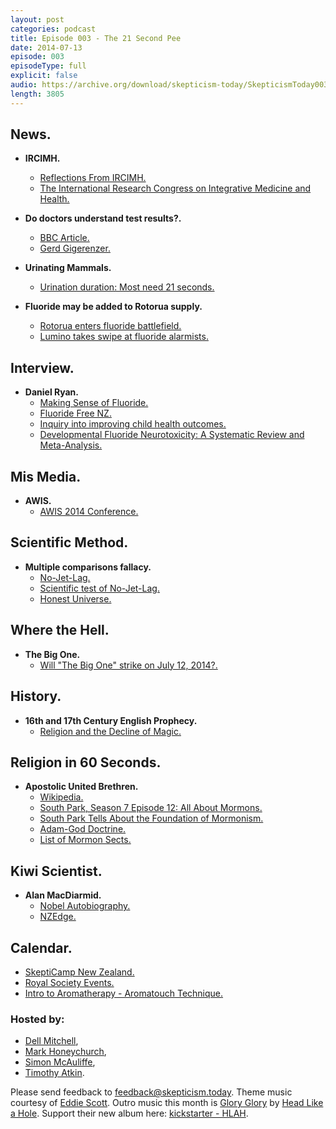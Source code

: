 ```yaml
---
layout: post
categories: podcast
title: Episode 003 - The 21 Second Pee
date: 2014-07-13
episode: 003
episodeType: full
explicit: false
audio: https://archive.org/download/skepticism-today/SkepticismToday003.mp3
length: 3805
---
```


## News.

- **IRCIMH.**
  - [Reflections From IRCIMH.](http://nccam.nih.gov/research/blog/ircimh-reflections)
  - [The International Research Congress on Integrative Medicine and Health.](http://nccam.nih.gov/news/events/IRCIMH2014)

- **Do doctors understand test results?.**
  - [BBC Article.](http://www.bbc.co.uk/news/magazine-28166019)
  - [Gerd Gigerenzer.](https://www.mpib-berlin.mpg.de/en/staff/gerd-gigerenzer)

- **Urinating Mammals.**
  - [Urination duration: Most need 21 seconds.](http://www.stuff.co.nz/science/10208057/Urination-duration-Most-need-21-seconds)

- **Fluoride may be added to Rotorua supply.**
  - [Rotorua enters fluoride battlefield.](http://www.stuff.co.nz/national/health/10187881/Rotorua-enters-fluoride-battlefield)
  - [Lumino takes swipe at fluoride alarmists.](http://www.waateanews.com/Waatea+News.html?story_id=NDk3Mw==)

## Interview.

- **Daniel Ryan.**
  - [Making Sense of Fluoride.](https://www.facebook.com/fluoridewater)
  - [Fluoride Free NZ.](http://fluoridefree.org.nz/)
  - [Inquiry into improving child health outcomes.](http://media.nzherald.co.nz/webcontent/document/pdf/201347/Full-report-text1.pdf)
  - [Developmental Fluoride Neurotoxicity: A Systematic Review and Meta-Analysis.](http://ehp.niehs.nih.gov/1104912/)

## Mis Media.

- **AWIS.**
  - [AWIS 2014 Conference.](http://www.awis.org.nz/awis-2014-conference/)

## Scientific Method.

- **Multiple comparisons fallacy.**
  - [No-Jet-Lag.](http://www.jetlag.co.nz/)
  - [Scientific test of No-Jet-Lag.](http://www.jetlag.co.nz/jet-lag6.html)
  - [Honest Universe.](http://honestuniverse.com/2014/07/03/ethical-pharmacy-practice-and-homeopathic-no-jet-lag/)

## Where the Hell.

- **The Big One.**
  - [Will "The Big One" strike on July 12, 2014?.](http://www.examiner.com/article/earthquake-news-will-the-big-one-hit-l-a-at-dawn-on-july-12-2014)

## History.

- **16th and 17th Century English Prophecy.**
  - [Religion and the Decline of Magic.](http://books.google.co.nz/books?id=Ww1uMe7Dj2MC&lpg=PT532&ots=UF7KCtEH68&dq=antique%20scroll%2C%20lying%20on%20a%20rock%20at%20St%20Michael%E2%80%99s%20Mount&pg=PT79#v=onepage&q&f=false)

## Religion in 60 Seconds.

- **Apostolic United Brethren.**
  - [Wikipedia.](http://en.wikipedia.org/wiki/Apostolic_United_Brethren)
  - [South Park, Season 7 Episode 12: All About Mormons.](http://southpark.wikia.com/wiki/All_About_Mormons)
  - [South Park Tells About the Foundation of Mormonism.](http://www.youtube.com/watch?v=06jF1EG8o-Q)
  - [Adam-God Doctrine.](http://www.mrm.org/adam-god)
  - [List of Mormon Sects.](http://en.wikipedia.org/wiki/List_of_sects_in_the_Latter_Day_Saint_movement)

## Kiwi Scientist.

- **Alan MacDiarmid.**
  - [Nobel Autobiography.](http://www.nobelprize.org/nobel_prizes/chemistry/laureates/2000/macdiarmid-bio.html)
  - [NZEdge.](http://www.nzedge.com/alan-macdiarmid/)

## Calendar.

- [SkeptiCamp New Zealand.](http://skepticamp.skeptics.org.nz/)
- [Royal Society Events.](http://www.royalsociety.org.nz/events/diary/)
- [Intro to Aromatherapy - Aromatouch Technique.](https://www.eventbrite.co.nz/e/intro-to-aromatherapy-aromatouch-technique-26-july-tickets-10197586255)

### Hosted by:

- [Dell Mitchell](mailto:dell@skepticism.today),
- [Mark Honeychurch](mailto:mark@skepticism.today),
- [Simon McAuliffe](mailto:simon@skepticism.today),
- [Timothy Atkin](mailto:tim@skepticism.today).

Please send feedback to [feedback@skepticism.today](mailto:feedback@skepticism.today). Theme music courtesy of [Eddie Scott](http://theskepticintheroom.com/). Outro music this month is [Glory Glory](https://www.youtube.com/watch?v=8kq0vPSadqU "Glory Glory") by [Head Like a Hole](https://www.facebook.com/HeadLikeAHoleNZ). Support their new album here: [kickstarter - HLAH](http://https://www.kickstarter.com/projects/1723997746/head-like-a-hole-new-album-2014).
